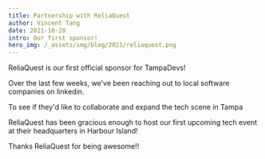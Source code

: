 ```yaml
---
title: Partnership with ReliaQuest
author: Vincent Tang
date: 2021-10-28
intro: Our first sponsor!
hero_img: /_assets/img/blog/2021/reliaquest.png
---
```


ReliaQuest is our first official sponsor for TampaDevs!

Over the last few weeks, we've been reaching out to local software companies on linkedin.

To see if they'd like to collaborate and expand the tech scene in Tampa

ReliaQuest has been gracious enough to host our first upcoming tech event at their headquarters in Harbour Island!

Thanks ReliaQuest for being awesome!!